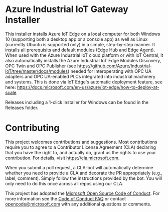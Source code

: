 
# Azure Industrial IoT Gateway Installer
This installer installs Azure IoT Edge on a local computer for both Windows 10 (supporting both a desktop app or a console app)
as well as Linux (currently Ubuntu is supported only) in a simple, step-by-step manner. It installs all prerequisits and default modules (Edge Hub and Edge Agent). When used with the Azure Industrial IoT cloud platform or with IoT Central, it also automatically installs the Azure Industrial IoT Edge Modules Discovery, OPC Twin and OPC Publisher (see https://github.com/Azure/Industrial-IoT/tree/master/docs/modules) needed for interoperating with OPC UA adapters and OPC UA-enabled PLCs integrated into industrial machinery and systems. This is done via IoT Edge's automatic deployment feature, see here: https://docs.microsoft.com/en-us/azure/iot-edge/how-to-deploy-at-scale.

Releases including a 1-click installer for Windows can be found in the Releases folder.

# Contributing

This project welcomes contributions and suggestions.  Most contributions require you to agree to a
Contributor License Agreement (CLA) declaring that you have the right to, and actually do, grant us
the rights to use your contribution. For details, visit https://cla.microsoft.com.

When you submit a pull request, a CLA-bot will automatically determine whether you need to provide
a CLA and decorate the PR appropriately (e.g., label, comment). Simply follow the instructions
provided by the bot. You will only need to do this once across all repos using our CLA.

This project has adopted the [Microsoft Open Source Code of Conduct](https://opensource.microsoft.com/codeofconduct/).
For more information see the [Code of Conduct FAQ](https://opensource.microsoft.com/codeofconduct/faq/) or
contact [opencode@microsoft.com](mailto:opencode@microsoft.com) with any additional questions or comments.
